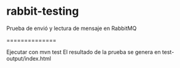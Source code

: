 rabbit-testing
==============

Prueba de envió y lectura de mensaje en RabbitMQ

==============

Ejecutar con mvn test
El resultado de la prueba se genera en test-output/index.html
